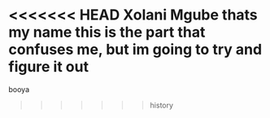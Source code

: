 <<<<<<< HEAD
Xolani Mgube
thats my name
this is the part that confuses me, but im going to try and figure it out
=======
booya
>>>>>>> history
